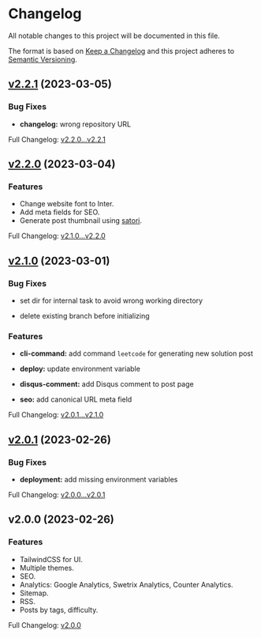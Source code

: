# Changelog

All notable changes to this project will be documented in this file.

The format is based on [Keep a Changelog](http://keepachangelog.com/en/1.0.0/) and this project adheres to [Semantic Versioning](http://semver.org).

## [v2.2.1](https://github.com/ansidev/leetcode-blog/compare/v2.2.0...v2.2.1) (2023-03-05)

### Bug Fixes

- **changelog:** wrong repository URL

Full Changelog: [v2.2.0...v2.2.1](https://github.com/ansidev/leetcode-blog/compare/v2.2.0...v2.2.1)

## [v2.2.0](https://github.com/ansidev/leetcode-blog/compare/v2.1.0...v2.2.0) (2023-03-04)

### Features

- Change website font to Inter.
- Add meta fields for SEO.
- Generate post thumbnail using [satori](https://github.com/vercel/satori).

Full Changelog: [v2.1.0...v2.2.0](https://github.com/ansidev/leetcode-blog/compare/v2.1.0...v2.2.0)

## [v2.1.0](https://github.com/ansidev/leetcode-blog/compare/v2.0.1...v2.1.0) (2023-03-01)

### Bug Fixes

- set dir for internal task to avoid wrong working directory

- delete existing branch before initializing

### Features

- **cli-command:** add command `leetcode` for generating new solution post

- **deploy:** update environment variable

- **disqus-comment:** add Disqus comment to post page

- **seo:** add canonical URL meta field

Full Changelog: [v2.0.1...v2.1.0](https://github.com/ansidev/leetcode-blog/compare/v2.0.1...v2.1.0)

## [v2.0.1](https://github.com/ansidev/leetcode-blog/compare/v2.0.0...v2.0.1) (2023-02-26)

### Bug Fixes

- **deployment:** add missing environment variables

Full Changelog: [v2.0.0...v2.0.1](https://github.com/ansidev/leetcode-blog/compare/v2.0.0...v2.0.1)

## v2.0.0 (2023-02-26)

### Features

- TailwindCSS for UI.
- Multiple themes.
- SEO.
- Analytics: Google Analytics, Swetrix Analytics, Counter Analytics.
- Sitemap.
- RSS.
- Posts by tags, difficulty.

Full Changelog: [v2.0.0](https://github.com/ansidev/leetcode-blog/commits/v2.0.0)
